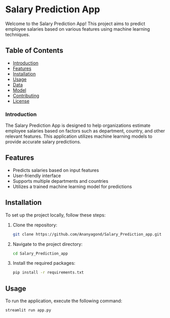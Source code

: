 # Salary Prediction App

Welcome to the Salary Prediction App! This project aims to predict employee salaries based on various features using machine learning techniques.

## Table of Contents

- [Introduction](#introduction)
- [Features](#features)
- [Installation](#installation)
- [Usage](#usage)
- [Data](#data)
- [Model](#model)
- [Contributing](#contributing)
- [License](#license)

### Introduction

The Salary Prediction App is designed to help organizations estimate employee salaries based on factors such as department, country, and other relevant features. This application utilizes machine learning models to provide accurate salary predictions.

## Features

- Predicts salaries based on input features
- User-friendly interface
- Supports multiple departments and countries
- Utilizes a trained machine learning model for predictions

## Installation

To set up the project locally, follow these steps:

1. Clone the repository:
   ```bash
   git clone https://github.com/Ananyagond/Salary_Prediction_app.git
   
2. Navigate to the project directory:
   ```bash
   cd Salary_Prediction_app


3. Install the required packages:
   ```bash
   pip install -r requirements.txt

## Usage
To run the application, execute the following command:
```bash
streamlit run app.py

